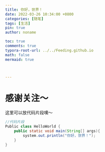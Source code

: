 ```yaml
---
title: 你好，世界！
date: 2022-03-26 10:34:00 +0800
categories: [随笔]
tags: [生活]
pin: true
author: noname

toc: true
comments: true
typora-root-url: ../../Feeding.github.io
math: false
mermaid: true



---
```


# 感谢关注～ 


这里可以放代码片段噢～
```java
//代码片段
Public class HelloWorld {
    public static void main(String[] args){
        system.out.println("你好，世界！");
    }
}
```


